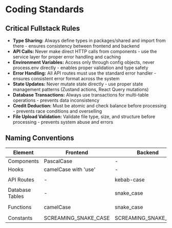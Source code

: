 # Coding Standards

## Critical Fullstack Rules

- **Type Sharing:** Always define types in packages/shared and import from there - ensures consistency between frontend and backend
- **API Calls:** Never make direct HTTP calls from components - use the service layer for proper error handling and caching
- **Environment Variables:** Access only through config objects, never process.env directly - enables proper validation and type safety
- **Error Handling:** All API routes must use the standard error handler - ensures consistent error format across the system
- **State Updates:** Never mutate state directly - use proper state management patterns (Zustand actions, React Query mutations)
- **Database Transactions:** Always use transactions for multi-table operations - prevents data inconsistency
- **Credit Deduction:** Must be atomic and check balance before processing - prevents race conditions and overselling
- **File Upload Validation:** Validate file type, size, and structure before processing - prevents system abuse and errors

## Naming Conventions

| Element | Frontend | Backend | Example |
|---------|----------|---------|---------|
| Components | PascalCase | - | `UserProfile.tsx` |
| Hooks | camelCase with 'use' | - | `useAuth.ts` |
| API Routes | - | kebab-case | `/api/user-profile` |
| Database Tables | - | snake_case | `user_profiles` |
| Functions | camelCase | snake_case | `getUserData()`, `get_user_data()` |
| Constants | SCREAMING_SNAKE_CASE | SCREAMING_SNAKE_CASE | `MAX_FILE_SIZE` |

